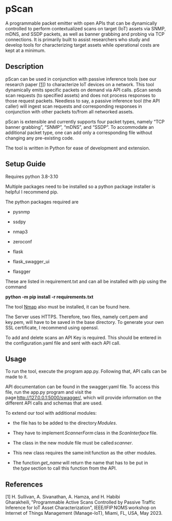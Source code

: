 # pScan
A programmable packet emitter with open APIs that can be dynamically controlled to perform contextualized scans on target (IoT) assets via SNMP, mDNS, and SSDP packets, as well as banner grabbing and probing via TCP connections. It is primarily built to assist researchers who study and develop tools for characterizing target assets while operational costs are kept at a minimum. 
## Description
pScan can be used in conjunction with passive inference tools (see our research paper [[1]](#1)) to characterize IoT devices on a network. This tool dynamically emits specific packets on demand via API calls. pScan sends scan requests (to specified assets) and does not process responses to those request packets. Needless to say, a passive inference tool (the API caller) will ingest scan requests and corresponding responses in conjunction with other packets to/from all networked assets. 

pScan is extensible and currently supports four packet types, namely “TCP banner grabbing”, “SNMP”, “mDNS”, and “SSDP”. To accommodate an additional packet type, one can add only a corresponding file without changing any pre-existing code. 

The tool is written in Python for ease of development and extension. 

## Setup Guide
Requires python 3.8-3.10

Multiple packages need to be installed so a python package installer is helpful I recommend pip. 

The python packages required are 

- pysnmp 

- ssdpy 

- nmap3 

- zeroconf 

- flask 

- flask_swagger_ui 

- flasgger 


These are listed in requirement.txt and can all be installed with pip using the command 

**python -m pip install -r requirements.txt** 


The tool [Nmap](https://nmap.org/download) also must be installed, it can be found here. 


The Server uses HTTPS. Therefore, two files, namely cert.pem and key.pem, will have to be saved in the base directory. To generate your own SSL certificate, I recommend using openssl. 

To add and delete scans an API Key is required. This should be entered in the configuration.yaml file and sent with each API call. 

## Usage

To run the tool, execute the program app.py. Following that, API calls can be made to it. 

API documentation can be found in the swagger.yaml file. To access this file, run the app.py program and visit the page http://127.0.0.1:5000/swagger/, which will provide information on the different API calls and schemas that are used. 

To extend our tool with additional modules: 

* the file has to be added to the directory *Modules*. 

* They have to implement *ScannerForm* class in the *ScanInterface* file. 

* The class in the new module file must be called *scanner*. 

* This new class requires the same init function as the other modules. 

* The function *get_name* will return the name that has to be put in the *type* section to call this function from the API. 

## References
<a id="1">[1]</a> 
H. Sullivan, A. Sivanathan, A. Hamza, and H. Habibi Gharakheili, "Programmable Active Scans Controlled by Passive Traffic Inference for IoT Asset Characterization", IEEE/IFIP NOMS workshop on Internet of Things Management (Manage-IoT), Miami, FL, USA, May 2023. 
